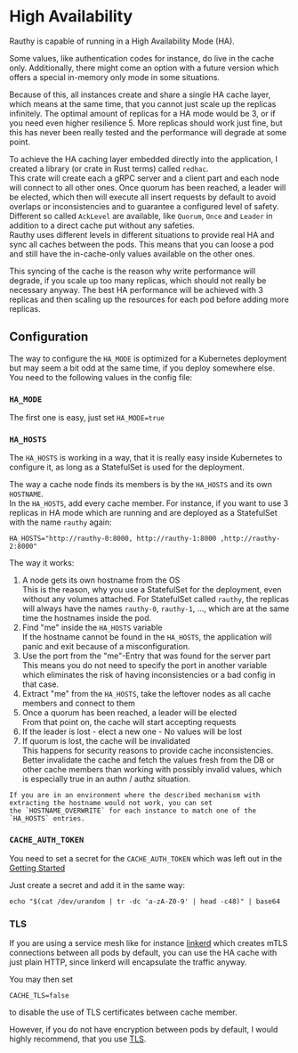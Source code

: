 # High Availability

Rauthy is capable of running in a High Availability Mode (HA).

Some values, like authentication codes for instance, do live in the cache only. Additionally, there might come an
option with a future version which offers a special in-memory only mode in some situations.

Because of this, all instances create and share a single HA cache layer, which means at the same time, that you cannot
just scale up the replicas infinitely. The optimal amount of replicas for a HA mode would be 3, or if you need even higher 
resilience 5. More replicas should work just fine, but this has never been really tested and the performance will
degrade at some point.

To achieve the HA caching layer embedded directly into the application, I created a library (or crate in Rust terms)
called `redhac`.  
This crate will create each a gRPC server and a client part and each node will connect to all other ones. Once quorum
has been reached, a leader will be elected, which then will execute all insert requests by default to avoid overlaps
or inconsistencies and to guarantee a configured level of safety. Different so called `AckLevel` are available, like
`Quorum`, `Once` and `Leader` in addition to a direct cache put without any safeties.  
Rauthy uses different levels in different situations to provide real HA and sync all caches between the pods. This
means that you can loose a pod and still have the in-cache-only values available on the other ones.

This syncing of the cache is the reason why write performance will degrade, if you scale up too many replicas, which should
not really be necessary anyway. The best HA performance will be achieved with 3 replicas and then scaling up the 
resources for each pod before adding more replicas.

## Configuration

The way to configure the `HA_MODE` is optimized for a Kubernetes deployment but may seem a bit odd at the same time,
if you deploy somewhere else. You need to the following values in the config file:

### `HA_MODE`

The first one is easy, just set `HA_MODE=true`

### `HA_HOSTS`

The `HA_HOSTS` is working in a way, that it is really easy inside Kubernetes to configure it, as long as a 
StatefulSet is used for the deployment.

The way a cache node finds its members is by the `HA_HOSTS` and its own `HOSTNAME`.  
In the `HA_HOSTS`, add every cache member. For instance, if you want to use 3 replicas in HA mode which are running
and are deployed as a StatefulSet with the name `rauthy` again:

```
HA_HOSTS="http://rauthy-0:8000, http://rauthy-1:8000 ,http://rauthy-2:8000"
```

The way it works:

1. A node gets its own hostname from the OS  
This is the reason, why you use a StatefulSet for the deployment, even without any volumes attached. For StatefulSet
called `rauthy`, the replicas will always have the names `rauthy-0`, `rauthy-1`, ..., which are at the same time the
hostnames inside the pod.
2. Find "me" inside the `HA_HOSTS` variable  
If the hostname cannot be found in the `HA_HOSTS`, the application will panic and exit because of a misconfiguration.
3. Use the port from the "me"-Entry that was found for the server part  
This means you do not need to specify the port in another variable which eliminates the risk of having inconsistencies
or a bad config in that case.
4. Extract "me" from the `HA_HOSTS`, take the leftover nodes as all cache members and connect to them
5. Once a quorum has been reached, a leader will be elected  
From that point on, the cache will start accepting requests
6. If the leader is lost - elect a new one - No values will be lost
7. If quorum is lost, the cache will be invalidated  
This happens for security reasons to provide cache inconsistencies. Better invalidate the cache and fetch the values
fresh from the DB or other cache members than working with possibly invalid values, which is especially true in an
authn / authz situation.

```admonish hint
If you are in an environment where the described mechanism with extracting the hostname would not work, you can set
the `HOSTNAME_OVERWRITE` for each instance to match one of the `HA_HOSTS` entries.
```

### `CACHE_AUTH_TOKEN`

You need to set a secret for the `CACHE_AUTH_TOKEN` which was left out in the
[Getting Started](../getting_started/k8s.md#create-and-apply-secrets)

Just create a secret and add it in the same way:

```
echo "$(cat /dev/urandom | tr -dc 'a-zA-Z0-9' | head -c48)" | base64
```

### TLS

If you are using a service mesh like for instance [linkerd](https://linkerd.io/) which creates mTLS connections between
all pods by default, you can use the HA cache with just plain HTTP, since linkerd will encapsulate the traffic anyway.

You may then set

```
CACHE_TLS=false
```

to disable the use of TLS certificates between cache member.

However, if you do not have encryption between pods by default, I would highly recommend, that you use [TLS](tls.md). 
